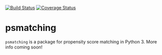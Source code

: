 [![Build Status](https://travis-ci.org/rlirey/psmatching.svg?branch=master)](https://travis-ci.org/rlirey/psmatching)
[![Coverage Status](https://coveralls.io/repos/github/rlirey/psmatching/badge.svg?branch=mast)](https://coveralls.io/github/rlirey/psmatching?branch=mast)

# psmatching

`psmatching` is a package for propensity score matching in Python 3. More info coming soon!
